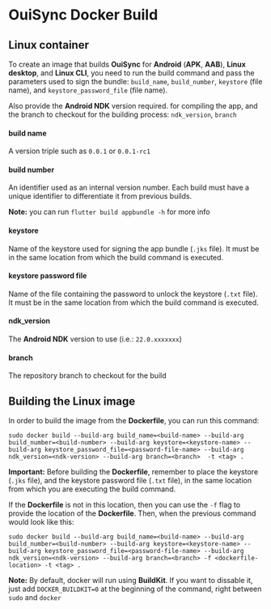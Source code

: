 # OuiSync Docker Build

## Linux container
To create an image that builds **OuiSync** for **Android** (**APK**, **AAB**), **Linux desktop**, and **Linux CLI**, you need to run the build command and 
pass the parameters used to sign the bundle: `build_name`, `build_number`, `keystore` (file name), and `keystore_password_file` (file name).

Also provide the **Android NDK** version required. for compiling the app, and the branch to checkout for the building process: `ndk_version`, `branch`

#### **build name**
A version triple such as `0.0.1` or `0.0.1-rc1`

#### **build number**
An identifier used as an internal version number.
Each build must have a unique identifier to differentiate it from previous builds.

**Note:** you can run `flutter build appbundle -h` for more info

#### **keystore**
Name of the keystore used for signing the app bundle (`.jks` file). It must be in the same location from which the build command is executed.

#### **keystore password file**
Name of the file containing the password to unlock the keystore (`.txt` file). It must be in the same location from which the build command is executed.

#### **ndk_version**
The **Android NDK** version to use (i.e.: `22.0.xxxxxxx`)

#### **branch**
The repository branch to checkout for the build

## Building the Linux image

In order to build the image from the **Dockerfile**, you can run this command:

`sudo docker build --build-arg build_name=<build-name> --build-arg build_number=<build-number> --build-arg keystore=<keystore-name> --build-arg keystore_password_file=<password-file-name> --build-arg ndk_version=<ndk-version> --build-arg branch=<branch>  -t <tag> .`

**Important:** Before building the **Dockerfile**, remember to place the keystore (`.jks` file), and the keystore password file (`.txt` file), in the same 
location from which you are executing the build command. 

If the **Dockerfile** is not in this location, then you can use the `-f` flag to provide the location of the **Dockerfile**. 
Then, when  the previous command would look like this:

`sudo docker build --build-arg build_name=<build-name> --build-arg build_number=<build-number> --build-arg keystore=<keystore-name> --build-arg keystore_password_file=<password-file-name> --build-arg ndk_version=<ndk-version> --build-arg branch=<branch> -f <dockerfile-location> -t <tag> .`

**Note:** By default, docker will run using **BuildKit**. If you want to dissable it, just add `DOCKER_BUILDKIT=0` at the beginning of the command, right 
between `sudo` and `docker`
